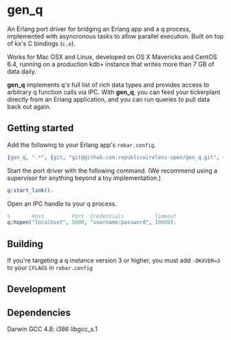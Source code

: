 gen_q
=====
An Erlang port driver for bridging an Erlang app and a q process, implemented with
asyncronous tasks to allow parallel execution. Built on top of kx's C bindings (`c.o`).

Works for Mac OSX and Linux, developed on OS X Mavericks and CentOS 6.4, running on a production kdb+ instance that writes more than 7 GB of data daily.

__gen_q__ implements q's full list of rich data types and provides access to arbitrary
q function calls via IPC. With __gen_q__, you can feed your tickerplant directly
from an Erlang application, and you can run queries to pull data back out again.

Getting started
---------------
Add the following to your Erlang app's `rebar.config`.
```Erlang
{gen_q, ".*", {git, "git@github.com:republicwireless-open/gen_q.git", {tag, "1.0"}}}
```
Start the port driver with the following command. (We recommend using a supervisor for
anything beyond a toy implementation.)
```Erlang
q:start_link().
```
Open an IPC handle to your q process.
```Erlang
%       Host         Port  Credentials          Timeout
q:hopen("localhost", 5000, "username:password", 10000).
```

Building
--------
If you're targeting a q instance version 3 or higher, you must
add `-DKXVER=3` to your `CFLAGS` in `rebar.config`

Development
-----------

Dependencies
------------
Darwin
GCC 4.8: i386 libgcc_s.1
